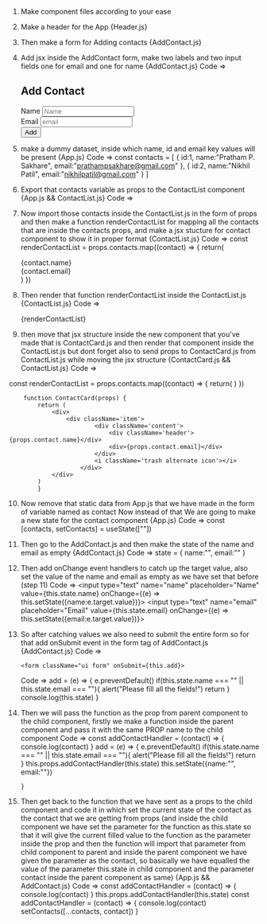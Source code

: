1) Make component files according to your ease 
2) Make a header for the App {Header.js}
3) Then make a form for Adding contacts {AddContact.js}
4) Add jsx inside the AddContact form, make two labels and two input fields one for email and one for name {AddContact.js}
    Code => 
    <div>
      <div className="ui main">
        <h2>Add Contact</h2>
        <form className="ui form">
          <div className="field">
            <label>Name</label>
            <input type="text" name="name" placeholder="Name"></input>
          </div>
          <div className="field">
            <label>Email</label>
            <input type="text" name="email" placeholder="email"></input>
          </div>
          <button className="ui button blue">Add</button>
        </form>
      </div>
    </div>

5) make a dummy dataset, inside which name, id and email key values will be present {App.js}
    Code => 
        const contacts = [
    {
      id:1,
      name:"Pratham P. Sakhare",
      email:"prathampsakhare@gmail.com"
    },
    {
      id:2,
      name:"Nikhil Patil",
      email:"nikhilpatil@gmail.com"
    }
  ]


6) Export that contacts variable as props to the ContactList component {App.js && ContactList.js}
    Code => 
        <ContactList contacts = {contacts}/>

7) Now import those contacts inside the ContactList.js in the form of props and then make a function renderContactList for mapping all the contacts that are inside the contacts props, and make a jsx stucture for contact component to show it in proper format {ContactList.js}
    Code => 
        const renderContactList = props.contacts.map((contact) => {
        return(
            <div className='item'>
                <div className='content'>
                    <div className='header'>{contact.name}</div>
                    <div>{contact.email}</div>
                </div>
                <i className='trash alternate icon'></i>
            </div>
        )
    })

8) Then render that function renderContactList inside the ContactList.js {ContactList.js}
    Code => 
    <div className='ui celled list'>
        {renderContactList}
    </div>

9) then move that jsx structure inside the new component that you've made that is ContactCard.js 
and then render that component inside the ContactList.js
but dont forget also to send props to ContactCard.js from ContactList.js while moving the jsx structure {ContactCard.js && ContactList.js}
    Code => 
<!-- Sending props to ContactCard.js from ContactList.js -->
const renderContactList = props.contacts.map((contact) => {
        return(
            <ContactCard contact = {contact}/>
        )
    })
<!-- using props from ContactList.js inside ContactCard.js -->
        function ContactCard(props) {
            return (
                <div>
                    <div className='item'>
                            <div className='content'>
                                <div className='header'>{props.contact.name}</div>
                                <div>{props.contact.email}</div>
                            </div>
                            <i className='trash alternate icon'></i>
                        </div>
                </div>
            )
            }

<!-- TILL THIS TIME WE JUST GOT OUR STRUCTURE OF THE WEB APP DONE BY USING STATIC / DUMMY COMPONENTS -->
<!-- FROM HERE ONWARDS WE ARE GOING TO ADD FUNCTIONALITY -->

10) Now remove that static data from App.js that we have made in the form of variable named as contact 
Now instead of that We are going to make a new state for the contact component {App.js}
    Code => 
        const [contacts, setContacts] = useState([""])

11) Then go to the AddContact.js and then make the state of the name and email as empty {AddContact.js}
    Code => 
        state = {
            name:"",
            email:""
        }
12) Then add onChange event handlers to catch up the target value, also set the value of the name and email as empty as we have set that before (step 11)
    Code => 
        <!-- for name input field -->
        <input 
            type="text" 
            name="name" 
            placeholder="Name" 
            value={this.state.name} 
            onChange={(e) => this.setState({name:e.target.value})}>
        </input>
        <!-- for email input field -->
        <input 
            type="text" 
            name="email" 
            placeholder="Email" 
            value={this.state.email} 
            onChange={(e) => this.setState({email:e.target.value})}>
        </input>

13) So after catching values we also need to submit the entire form so for that add onSubmit event in the form tag of AddContact.js {AddContact.js}
    Code => 
    <!-- adding an onSubmit event handler and declaring a function inside it (add function) -->
        <form className="ui form" onSubmit={this.add}>
    <!-- then code that function -->
    Code => 
        add = (e) => {
            <!-- this is the function for not reloading the page after submitting the value -->
            e.preventDefault()
            <!-- this is the condition where it tells that if any field from name/email is empty then it should show alert to that  -->
            if(this.state.name === "" || this.state.email === ""){
                alert("Please fill all the fields!")
                return 
            }
            <!-- this will print out the current state / filled state to the console -->
            console.log(this.state)
        }

14) Then we will pass the function as the prop from parent component to the child component, 
firstly we make a function inside the parent component and pass it with the same PROP name to the child component
        Code => 
        <!-- firstly we declare the function inside the prop -->
             <AddContact addContactHandler= {addContactHandler}/>
        <!--  -->
        const addContactHandler = (contact) => {
                console.log(contact)
            }
        <!-- then we can use it inside the child component and inside the onSubmit event function add so that when the form will submit this function will execute -->
        add = (e) => {
            e.preventDefault()
            if(this.state.name === "" || this.state.email === ""){
                alert("Please fill all the fields!")
                return 
            }
            <!-- here -->
            this.props.addContactHandler(this.state)
            <!-- then we set the state of the input field as empty string (after submitting the form) -->
            this.setState({name:"", email:""})
            
        }


15) Then get back to the function that we have sent as a props to the child component and code it in which set the current state of the contact as the contact that we are getting from props (and inside the child component we have set the parameter for the function as this.state so that it will give the current filled value to the function as the parameter inside the prop and then the function will import that parameter from child component to parent and inside the parent component we have given the parameter as the contact, so basically we have equalled the value of the parameter this.state in child component and the parameter contact inside the parent component as same) {App.js && AddContact.js}
    Code => 
        <!-- set the parameter value as the contact -->
        <!-- inside the parent component App.js -->
        const addContactHandler = (contact) => {
            <!-- parameter as contact -->
            console.log(contact)
        } 
        <!-- then go to the child component where that function is imported and set the parameter as the filled state -->
        this.props.addContactHandler(this.state)
        <!-- then come back to the component and set the current state of the contact as the parameter you've given to the function -->
        const addContactHandler = (contact) => {
            <!-- parameter as contact -->
            console.log(contact)
            setContacts([...contacts, contact])
        } 
